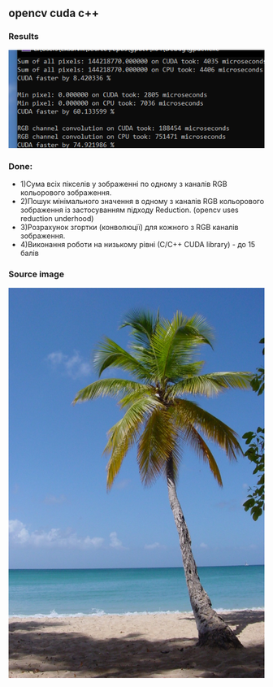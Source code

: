 ## opencv cuda c++

### Results
![Results](results.png?raw=true "Results")

### Done:
- 1)Сума всіх пікселів у зображенні по одному з каналів RGB кольорового зображення.
- 2)Пошук мінімального значення в одному з каналів RGB кольорового зображення із застосуванням підходу Reduction. (opencv uses reduction underhood)
- 3)Розрахунок  згортки (конволюції) для кожного з RGB каналів зображення.
- 4)Виконання роботи на низькому рівні (С/C++ CUDA library) - до 15 балів

### Source image
![Source image](palm.jpg?raw=true "Source image")
